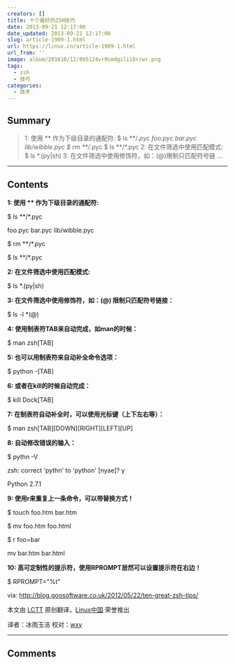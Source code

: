 ```yaml
---
creators: []
title: 十个最好的ZSH技巧
date: 2013-09-21 12:17:00
date_updated: 2013-09-21 12:17:00
slug: article-1989-1.html
url: https://linux.cn/article-1989-1.html
url_from: ''
image: album/201610/12/095124vr9cmdgilii8rrwr.png
tags:
  - zsh
  - 技巧
categories:
  - 技术
---
```


## Summary

> 1: 使用 ** 作为下级目录的通配符:
> $ ls **/*.pyc
> foo.pyc bar.pyc lib/wibble.pyc
> $ rm **/*.pyc
> $ ls **/*.pyc
> 2: 在文件筛选中使用匹配模式:
> $ ls *.(py|sh)
> 3: 在文件筛选中使用修饰符，如：(@)限制只匹配符号链 ...

***

<!-- more -->

## Contents

**1: 使用 \*\* 作为下级目录的通配符:**

$ ls \*\*/\*.pyc

foo.pyc bar.pyc lib/wibble.pyc

$ rm \*\*/\*.pyc

$ ls \*\*/\*.pyc

**2: 在文件筛选中使用匹配模式:**

$ ls \*.(py|sh)

**3: 在文件筛选中使用修饰符，如：(@) 限制只匹配符号链接：**

$ ls -l \*(@)

**4: 使用制表符TAB来自动完成，如man的时候：**

$ man zsh[TAB]

**5: 也可以用制表符来自动补全命令选项：**

$ python -[TAB]

**6: 或者在kill的时候自动完成：**

$ kill Dock[TAB]

**7: 在制表符自动补全时，可以使用光标键（上下左右等）：**

$ man zsh[TAB][DOWN][RIGHT][LEFT][UP]

**8: 自动修改错误的输入：**

$ pythn -V

zsh: correct 'pythn' to 'python' [nyae]? y

Python 2.7.1

**9: 使用r来重复上一条命令，可以带替换方式！**

$ touch foo.htm bar.htm

$ mv foo.htm foo.html

$ r foo=bar

mv bar.htm bar.html

**10: 高可定制性的提示符，使用RPROMPT居然可以设置提示符在右边！**

$ RPROMPT="%t"

 

via: <http://blog.goosoftware.co.uk/2012/05/22/ten-great-zsh-tips/>

本文由 [LCTT](https://github.com/LCTT/TranslateProject) 原创翻译，[Linux中国](https://linux.cn/portal.php) 荣誉推出

译者：冰雨玉洁 校对：[wxy](https://linux.cn/space/wxy)

***

## Comments
